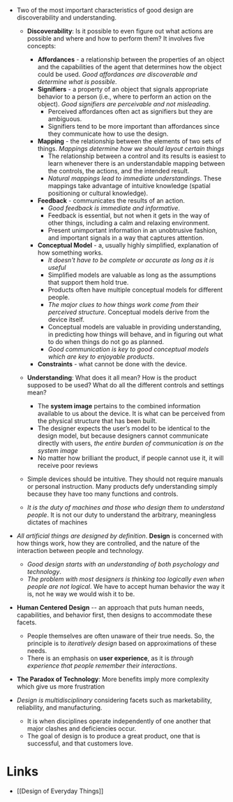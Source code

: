 * Two of the most important characteristics of good design are discoverability and understanding. 
	* **Discoverability**: Is it possible to even figure out what actions are possible and where and how to perform them? It involves five concepts:
		* **Affordances** - a relationship between the properties of an object and the capabilities of the agent that determines how the object could be used. *Good affordances are discoverable and determine what is possible*.
		* **Signifiers** - a property of an object that signals appropriate behavior to a person (i.e., where to perform an action on the object). *Good signifiers are perceivable and not misleading*.
			* Perceived affordances often act as signifiers but they are ambiguous. 
			* Signifiers tend to be more important than affordances since they communicate how to use the design.
		* **Mapping** - the relationship between the elements of two sets of things. *Mappings determine how we should layout certain things*
			* The relationship between a control and its results is easiest to learn whenever there is an understandable mapping between the controls, the actions, and the intended result.
			* *Natural mappings lead to immediate understandings*. These mappings take advantage of intuitive knowledge (spatial positioning or cultural knowledge).
		* **Feedback** - communicates the results of an action. 
			* *Good feedback is immediate and informative*. 
			* Feedback is essential, but not when it gets in the way of other things, including a calm and relaxing environment.
			* Present unimportant information in an unobtrusive fashion, and important signals in a way that captures attention.
		* **Conceptual Model** - a, usually highly simplified, explanation of how something works. 
			* *It doesn't have to be complete or accurate as long as it is useful*
			* Simplified models are valuable as long as the assumptions that support them hold true.
			* Products often have multiple conceptual models for different people.
			* *The major clues to how things work come from their perceived structure*. Conceptual models derive from the device itself.
			* Conceptual models are valuable in providing understanding, in predicting how things will behave, and in figuring out what to do when things do not go as planned.
			* *Good communication is key to good conceptual models which are key to enjoyable products*.
		* **Constraints** - what cannot be done with the device.

	* **Understanding**: What does it all mean? How is the product supposed to be used? What do all the different controls and settings mean?
		* The **system image** pertains to the combined information available to us about the device.  It is what can be perceived from the physical structure that has been built.
		* The designer expects the user’s model to be identical to the design model, but because designers cannot communicate directly with users, *the entire burden of communication is on the system image*
		* No matter how brilliant the product, if people cannot use it, it will receive poor reviews

	* Simple devices should be intuitive. They should not require manuals or personal instruction. Many products defy understanding simply because they have too many functions and controls.
	* *It is the duty of machines and those who design them to understand people*. It is not our duty to understand the arbitrary, meaningless dictates of machines

* *All artificial things are designed by definition*. **Design** is concerned with how things work, how they are controlled, and the nature of the interaction between people and technology. 
	* *Good design starts with an understanding of both psychology and technology*. 
	* *The problem with most designers is thinking too logically even when people are not logical*. We have to accept human behavior the way it is, not he way we would wish it to be. 

* **Human Centered Design** -- an approach that puts human needs, capabilities, and behavior first, then designs to accommodate these facets.
	* People themselves are often unaware of their true needs. So, the principle is to *iteratively design* based on approximations of these needs.
	* There is an emphasis on **user experience**, as it is *through experience that people remember their interactions*.
* **The Paradox of Technology**: More benefits imply more complexity which give us more frustration 
* *Design is multidisciplinary* considering facets such as marketability, reliability, and manufacturing.
	* It is when disciplines operate independently of one another that major clashes and deficiencies occur. 
	* The goal of design is to produce a great product, one that is successful, and that customers love.

# Links
* [[Design of Everyday Things]]